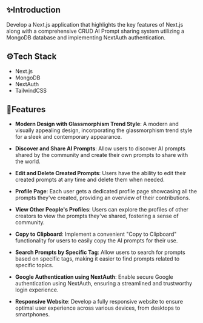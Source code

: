 ## <a name="introduction">✨Introduction</a>

Develop a Next.js application that highlights the key features of Next.js along with a comprehensive CRUD AI Prompt sharing system utilizing a MongoDB database and implementing NextAuth authentication.

## <a name="tech-stack">⚙️Tech Stack</a>

- Next.js
- MongoDB
- NextAuth
- TailwindCSS

## <a name="features">🔋Features</a>

- **Modern Design with Glassmorphism Trend Style**: A modern and visually appealing design, incorporating the glassmorphism trend style for a sleek and contemporary appearance.

- **Discover and Share AI Prompts**: Allow users to discover AI prompts shared by the community and create their own prompts to share with the world.

- **Edit and Delete Created Prompts**: Users have the ability to edit their created prompts at any time and delete them when needed.

- **Profile Page**: Each user gets a dedicated profile page showcasing all the prompts they've created, providing an overview of their contributions.

- **View Other People's Profiles**: Users can explore the profiles of other creators to view the prompts they've shared, fostering a sense of community.

- **Copy to Clipboard**: Implement a convenient "Copy to Clipboard" functionality for users to easily copy the AI prompts for their use.

- **Search Prompts by Specific Tag**: Allow users to search for prompts based on specific tags, making it easier to find prompts related to specific topics.

- **Google Authentication using NextAuth**: Enable secure Google authentication using NextAuth, ensuring a streamlined and trustworthy login experience.

- **Responsive Website**: Develop a fully responsive website to ensure optimal user experience across various devices, from desktops to smartphones. 
